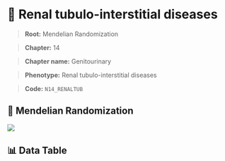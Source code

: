 # 🧪 Renal tubulo-interstitial diseases

> **Root:** Mendelian Randomization

> **Chapter:** 14  

> **Chapter name:** Genitourinary

> **Phenotype:** Renal tubulo-interstitial diseases  

> **Code:** `N14_RENALTUB`

## 🧬 Mendelian Randomization  

<img src="/MR/Figures/Forward/N14_RENALTUB.png"/>

## 📊 Data Table

<CsvTableMRF src="/public/MR/Data/Forward/N14_RENALTUB.csv"/>
